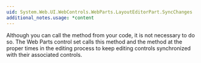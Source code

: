 ```yaml
---
uid: System.Web.UI.WebControls.WebParts.LayoutEditorPart.SyncChanges
additional_notes.usage: *content
---
```


<p>Although you can call the <xref href="System.Web.UI.WebControls.WebParts.LayoutEditorPart.SyncChanges"></xref> method from your code, it is not necessary to do so. The Web Parts control set calls this method and the <xref href="System.Web.UI.WebControls.WebParts.LayoutEditorPart.ApplyChanges"></xref> method at the proper times in the editing process to keep editing controls synchronized with their associated <xref href="System.Web.UI.WebControls.WebParts.WebPart"></xref> controls.</p>



